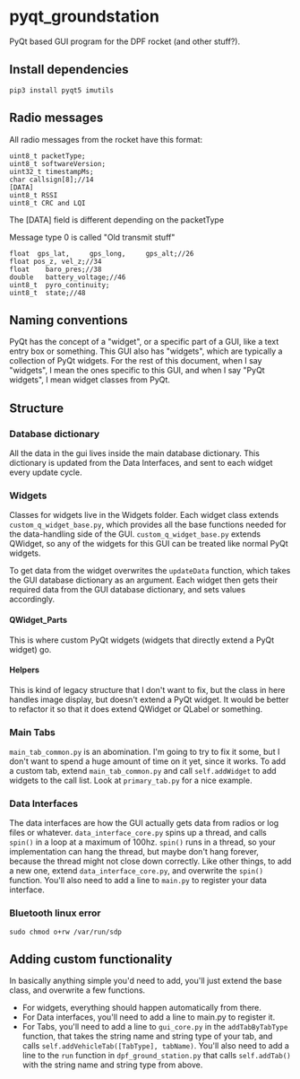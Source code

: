 # pyqt_groundstation

PyQt based GUI program for the DPF rocket (and other stuff?). 

## Install dependencies
~~~
pip3 install pyqt5 imutils
~~~

## Radio messages
All radio messages from the rocket have this format:
~~~
uint8_t packetType;
uint8_t softwareVersion;
uint32_t timestampMs;
char callsign[8];//14
[DATA]
uint8_t RSSI
uint8_t CRC and LQI
~~~

The [DATA] field is different depending on the packetType

Message type 0 is called "Old transmit stuff"
~~~
float  gps_lat,     gps_long,     gps_alt;//26
float pos_z, vel_z;//34
float    baro_pres;//38
double   battery_voltage;//46
uint8_t  pyro_continuity;
uint8_t  state;//48
~~~

## Naming conventions
PyQt has the concept of a "widget", or a specific part of a GUI, like a text entry box or something. 
This GUI also has "widgets", which are typically a collection of PyQt widgets. 
For the rest of this document, when I say "widgets", I mean the ones specific to this GUI, 
and when I say "PyQt widgets", I mean widget classes from PyQt.

## Structure

### Database dictionary
All the data in the gui lives inside the main database dictionary. 
This dictionary is updated from the Data Interfaces, and sent to each widget every update cycle. 

### Widgets
Classes for widgets live in the Widgets folder. 
Each widget class extends `custom_q_widget_base.py`, which provides all the base functions needed for the data-handling side of the GUI. 
`custom_q_widget_base.py` extends QWidget, so any of the widgets for this GUI can be treated like normal PyQt widgets.

To get data from the widget overwrites the `updateData` function, which takes the GUI database dictionary as an argument. 
Each widget then gets their required data from the GUI database dictionary, and sets values accordingly.

#### QWidget_Parts
This is where custom PyQt widgets (widgets that directly extend a PyQt widget) go. 

#### Helpers
This is kind of legacy structure that I don't want to fix, but the class in here handles image display, but doesn't extend a PyQt widget. 
It would be better to refactor it so that it does extend QWidget or QLabel or something.

### Main Tabs
`main_tab_common.py` is an abomination. 
I'm going to try to fix it some, but I don't want to spend a huge amount of time on it yet, since it works.
To add a custom tab, extend `main_tab_common.py` and call `self.addWidget` to add widgets to the call list.
Look at `primary_tab.py` for a nice example.

### Data Interfaces
The data interfaces are how the GUI actually gets data from radios or log files or whatever.
`data_interface_core.py` spins up a thread, and calls `spin()` in a loop at a maximum of 100hz.
`spin()` runs in a thread, so your implementation can hang the thread, but maybe don't hang forever, because the thread might not close down correctly.
Like other things, to add a new one, extend `data_interface_core.py`, and overwrite the `spin()` function. 
You'll also need to add a line to `main.py` to register your data interface.

### Bluetooth linux error
~~~
sudo chmod o+rw /var/run/sdp
~~~

## Adding custom functionality
In basically anything simple you'd need to add, you'll just extend the base class, and overwrite a few functions.

- For widgets, everything should happen automatically from there.
- For Data interfaces, you'll need to add a line to main.py to register it.
- For Tabs, you'll need to add a line to `gui_core.py` in the `addTabByTabType` function, that takes the string name and string type of your tab, and calls `self.addVehicleTab([TabType], tabName)`. 
You'll also need to add a line to the `run` function in `dpf_ground_station.py` that calls `self.addTab()` with the string name and string type from above.
